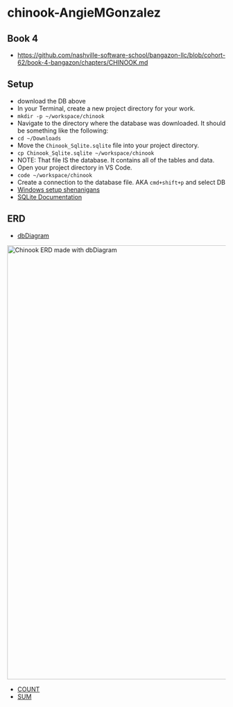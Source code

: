 # chinook-AngieMGonzalez

## Book 4
- https://github.com/nashville-software-school/bangazon-llc/blob/cohort-62/book-4-bangazon/chapters/CHINOOK.md

## Setup
- download the DB above
- In your Terminal, create a new project directory for your work.
- `mkdir -p ~/workspace/chinook`
- Navigate to the directory where the database was downloaded. It should be something like the following:
- `cd ~/Downloads`
- Move the `Chinook_Sqlite.sqlite` file into your project directory.
- `cp Chinook_Sqlite.sqlite ~/workspace/chinook`
- NOTE: That file IS the database. It contains all of the tables and data.
- Open your project directory in VS Code.
- `code ~/workspace/chinook`
- Create a connection to the database file. AKA `cmd+shift+p` and select DB
- [Windows setup shenanigans](https://github.com/nashville-software-school/bangazon-llc/blob/cohort-62/book-4-bangazon/chapters/CHINOOK_WINDOWS_MOVE_DB.md)
- [SQLite Documentation](https://www.sqlite.org/index.html)

## ERD
- [dbDiagram](https://dbdiagram.io/d/646e3834dca9fb07c4b36f64)
<img width="1000" alt="Chinook ERD made with dbDiagram" src="https://user-images.githubusercontent.com/114124374/240959413-e5897141-ba97-4f3c-b51a-e8ceca16f80f.png">

- [COUNT](https://www.sqlitetutorial.net/sqlite-count-function/)
- [SUM](https://www.sqlitetutorial.net/sqlite-sum/)

